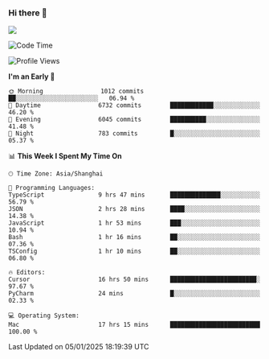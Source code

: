 ### Hi there 👋

<!--
**JJAYCHEN1e/jjaychen1e** is a ✨ _special_ ✨ repository because its `README.md` (this file) appears on your GitHub profile.

Here are some ideas to get you started:

- 🔭 I’m currently working on ...
- 🌱 I’m currently learning ...
- 👯 I’m looking to collaborate on ...
- 🤔 I’m looking for help with ...
- 💬 Ask me about ...
- 📫 How to reach me: ...
- 😄 Pronouns: ...
- ⚡ Fun fact: ...
-->

[![](https://github-readme-stats.vercel.app/api?username=jjaychen1e&show_icons=true)](https://github.com/jjaychen1e/github-readme-stats?count_private=true)

<!--START_SECTION:waka-->
![Code Time](http://img.shields.io/badge/Code%20Time-1%2C709%20hrs%2049%20mins-blue)

![Profile Views](http://img.shields.io/badge/Profile%20Views-0-blue)

**I'm an Early 🐤** 

```text
🌞 Morning                1012 commits        ██░░░░░░░░░░░░░░░░░░░░░░░   06.94 % 
🌆 Daytime                6732 commits        ████████████░░░░░░░░░░░░░   46.20 % 
🌃 Evening                6045 commits        ██████████░░░░░░░░░░░░░░░   41.48 % 
🌙 Night                  783 commits         █░░░░░░░░░░░░░░░░░░░░░░░░   05.37 % 
```


📊 **This Week I Spent My Time On** 

```text
🕑︎ Time Zone: Asia/Shanghai

💬 Programming Languages: 
TypeScript               9 hrs 47 mins       ██████████████░░░░░░░░░░░   56.79 % 
JSON                     2 hrs 28 mins       ████░░░░░░░░░░░░░░░░░░░░░   14.38 % 
JavaScript               1 hr 53 mins        ███░░░░░░░░░░░░░░░░░░░░░░   10.94 % 
Bash                     1 hr 16 mins        ██░░░░░░░░░░░░░░░░░░░░░░░   07.36 % 
TSConfig                 1 hr 10 mins        ██░░░░░░░░░░░░░░░░░░░░░░░   06.80 % 

🔥 Editors: 
Cursor                   16 hrs 50 mins      ████████████████████████░   97.67 % 
PyCharm                  24 mins             █░░░░░░░░░░░░░░░░░░░░░░░░   02.33 % 

💻 Operating System: 
Mac                      17 hrs 15 mins      █████████████████████████   100.00 % 
```


 Last Updated on 05/01/2025 18:19:39 UTC
<!--END_SECTION:waka-->
